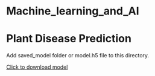 # Machine_learning_and_AI

# Plant Disease Prediction

Add saved_model folder or model.h5 file to this directory.

[Click to download model](https://drive.google.com/drive/folders/1IBtfFWYRknoFe8AlMok5iTmB_wPl6ApW?usp=sharing)
